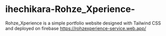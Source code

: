 # ihechikara-Rohze_Xperience-
Rohze_Xperience is a simple portfolio website designed with Tailwind CSS and deployed on firebase
https://rohzexperience-service.web.app/
